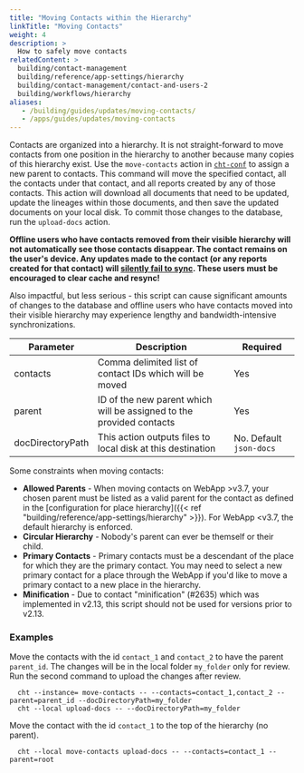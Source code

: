 ```yaml
---
title: "Moving Contacts within the Hierarchy"
linkTitle: "Moving Contacts"
weight: 4
description: >
  How to safely move contacts
relatedContent: >
  building/contact-management
  building/reference/app-settings/hierarchy
  building/contact-management/contact-and-users-2
  building/workflows/hierarchy
aliases:
   - /building/guides/updates/moving-contacts/
   - /apps/guides/updates/moving-contacts
---
```


Contacts are organized into a hierarchy. It is not straight-forward to move contacts from one position in the hierarchy to another because many copies of this hierarchy exist. Use the `move-contacts` action in [`cht-conf`](https://github.com/medic/cht-conf) to assign a new parent to contacts. This command will move the specified contact, all the contacts under that contact, and all reports created by any of those contacts. This action will download all documents that need to be updated, update the lineages within those documents, and then save the updated documents on your local disk. To commit those changes to the database, run the `upload-docs` action.

**Offline users who have contacts removed from their visible hierarchy will not automatically see those contacts disappear. The contact remains on the user's device. Any updates made to the contact (or any reports created for that contact) will [silently fail to sync](https://github.com/medic/cht-core/issues/5701). These users must be encouraged to clear cache and resync!** 

Also impactful, but less serious - this script can cause significant amounts of changes to the database and offline users who have contacts moved into their visible hierarchy may experience lengthy and bandwidth-intensive synchronizations.

Parameter | Description | Required
-- | -- | --
contacts | Comma delimited list of contact IDs which will be moved | Yes
parent | ID of the new parent which will be assigned to the provided contacts | Yes
docDirectoryPath | This action outputs files to local disk at this destination | No. Default `json-docs`

Some constraints when moving contacts:

* **Allowed Parents** - When moving contacts on WebApp &gt;v3.7, your chosen parent must be listed as a valid parent for the contact as defined in the [configuration for place hierarchy]({{< ref "building/reference/app-settings/hierarchy" >}}). For WebApp &lt;v3.7, the default hierarchy is enforced.
* **Circular Hierarchy** - Nobody's parent can ever be themself or their child.
* **Primary Contacts** - Primary contacts must be a descendant of the place for which they are the primary contact. You may need to select a new primary contact for a place through the WebApp if you'd like to move a primary contact to a new place in the hierarchy.
* **Minification** - Due to contact "minification" (#2635) which was implemented in v2.13, this script should not be used for versions prior to v2.13.

### Examples
Move the contacts with the id `contact_1` and `contact_2` to have the parent `parent_id`. The changes will be in the local folder `my_folder` only for review. Run the second command to upload the changes after review.

```shell
  cht --instance= move-contacts -- --contacts=contact_1,contact_2 --parent=parent_id --docDirectoryPath=my_folder
  cht --local upload-docs -- --docDirectoryPath=my_folder
```

Move the contact with the id `contact_1` to the top of the hierarchy (no parent).

```shell
  cht --local move-contacts upload-docs -- --contacts=contact_1 --parent=root
```